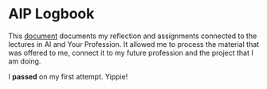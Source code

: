 # AIP Logbook
This [document][lb] documents my reflection and assignments connected to the lectures in AI and 
Your Profession. It allowed me to process the material that was offered to me, connect it to my future
profession and the project that I am doing.

I **passed** on my first attempt. Yippie!

[lb]: aip-reflection.pdf
